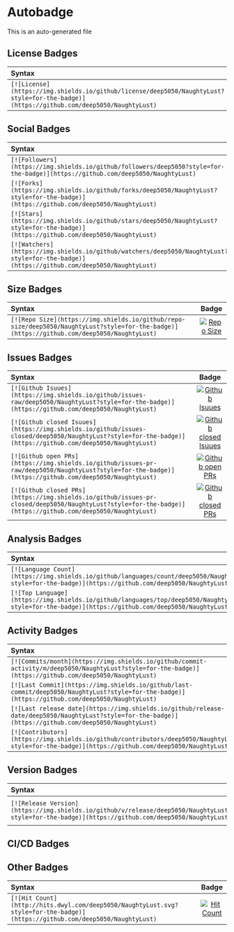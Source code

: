 # Autobadge
This is an auto-generated file

## License Badges

| Syntax    |    Badge  |
| :---      |  :----:  |
| `[![License](https://img.shields.io/github/license/deep5050/NaughtyLust?style=for-the-badge)](https://github.com/deep5050/NaughtyLust)` | [![License](https://img.shields.io/github/license/deep5050/NaughtyLust?style=for-the-badge)](https://github.com/deep5050/NaughtyLust)|
## Social Badges

| Syntax    |    Badge  |
| :---      |  :----:  |
| `[![Followers](https://img.shields.io/github/followers/deep5050?style=for-the-badge)](https://github.com/deep5050/NaughtyLust)` | [![Followers](https://img.shields.io/github/followers/deep5050?style=for-the-badge)](https://github.com/deep5050/NaughtyLust)|
| `[![Forks](https://img.shields.io/github/forks/deep5050/NaughtyLust?style=for-the-badge)](https://github.com/deep5050/NaughtyLust)` | [![Forks](https://img.shields.io/github/forks/deep5050/NaughtyLust?style=for-the-badge)](https://github.com/deep5050/NaughtyLust)|
| `[![Stars](https://img.shields.io/github/stars/deep5050/NaughtyLust?style=for-the-badge)](https://github.com/deep5050/NaughtyLust)` | [![Stars](https://img.shields.io/github/stars/deep5050/NaughtyLust?style=for-the-badge)](https://github.com/deep5050/NaughtyLust)|
| `[![Watchers](https://img.shields.io/github/watchers/deep5050/NaughtyLust?style=for-the-badge)](https://github.com/deep5050/NaughtyLust)` | [![Watchers](https://img.shields.io/github/watchers/deep5050/NaughtyLust?style=for-the-badge)](https://github.com/deep5050/NaughtyLust)|
## Size Badges

| Syntax    |    Badge  |
| :---      |  :----:  |
| `[![Repo Size](https://img.shields.io/github/repo-size/deep5050/NaughtyLust?style=for-the-badge)](https://github.com/deep5050/NaughtyLust)` | [![Repo Size](https://img.shields.io/github/repo-size/deep5050/NaughtyLust?style=for-the-badge)](https://github.com/deep5050/NaughtyLust)|
## Issues Badges

| Syntax    |    Badge  |
| :---      |  :----:  |
| `[![Github Isuues](https://img.shields.io/github/issues-raw/deep5050/NaughtyLust?style=for-the-badge)](https://github.com/deep5050/NaughtyLust)` | [![Github Isuues](https://img.shields.io/github/issues-raw/deep5050/NaughtyLust?style=for-the-badge)](https://github.com/deep5050/NaughtyLust)|
| `[![Github closed Isuues](https://img.shields.io/github/issues-closed/deep5050/NaughtyLust?style=for-the-badge)](https://github.com/deep5050/NaughtyLust)` | [![Github closed Isuues](https://img.shields.io/github/issues-closed/deep5050/NaughtyLust?style=for-the-badge)](https://github.com/deep5050/NaughtyLust)|
| `[![Github open PRs](https://img.shields.io/github/issues-pr-raw/deep5050/NaughtyLust?style=for-the-badge)](https://github.com/deep5050/NaughtyLust)` | [![Github open PRs](https://img.shields.io/github/issues-pr-raw/deep5050/NaughtyLust?style=for-the-badge)](https://github.com/deep5050/NaughtyLust)|
| `[![Github closed PRs](https://img.shields.io/github/issues-pr-closed/deep5050/NaughtyLust?style=for-the-badge)](https://github.com/deep5050/NaughtyLust)` | [![Github closed PRs](https://img.shields.io/github/issues-pr-closed/deep5050/NaughtyLust?style=for-the-badge)](https://github.com/deep5050/NaughtyLust)|
## Analysis Badges

| Syntax    |    Badge  |
| :---      |  :----:  |
| `[![Language Count](https://img.shields.io/github/languages/count/deep5050/NaughtyLust?style=for-the-badge)](https://github.com/deep5050/NaughtyLust)` | [![Language Count](https://img.shields.io/github/languages/count/deep5050/NaughtyLust?style=for-the-badge)](https://github.com/deep5050/NaughtyLust)|
| `[![Top Language](https://img.shields.io/github/languages/top/deep5050/NaughtyLust?style=for-the-badge)](https://github.com/deep5050/NaughtyLust)` | [![Top Language](https://img.shields.io/github/languages/top/deep5050/NaughtyLust?style=for-the-badge)](https://github.com/deep5050/NaughtyLust)|
## Activity Badges

| Syntax    |    Badge  |
| :---      |  :----:  |
| `[![Commits/month](https://img.shields.io/github/commit-activity/m/deep5050/NaughtyLust?style=for-the-badge)](https://github.com/deep5050/NaughtyLust)` | [![Commits/month](https://img.shields.io/github/commit-activity/m/deep5050/NaughtyLust?style=for-the-badge)](https://github.com/deep5050/NaughtyLust)|
| `[![Last Commit](https://img.shields.io/github/last-commit/deep5050/NaughtyLust?style=for-the-badge)](https://github.com/deep5050/NaughtyLust)` | [![Last Commit](https://img.shields.io/github/last-commit/deep5050/NaughtyLust?style=for-the-badge)](https://github.com/deep5050/NaughtyLust)|
| `[![Last release date](https://img.shields.io/github/release-date/deep5050/NaughtyLust?style=for-the-badge)](https://github.com/deep5050/NaughtyLust)` | [![Last release date](https://img.shields.io/github/release-date/deep5050/NaughtyLust?style=for-the-badge)](https://github.com/deep5050/NaughtyLust)|
| `[![Contributors](https://img.shields.io/github/contributors/deep5050/NaughtyLust?style=for-the-badge)](https://github.com/deep5050/NaughtyLust)` | [![Contributors](https://img.shields.io/github/contributors/deep5050/NaughtyLust?style=for-the-badge)](https://github.com/deep5050/NaughtyLust)|
## Version Badges

| Syntax    |    Badge  |
| :---      |  :----:  |
| `[![Release Version](https://img.shields.io/github/v/release/deep5050/NaughtyLust?style=for-the-badge)](https://github.com/deep5050/NaughtyLust)` | [![Release Version](https://img.shields.io/github/v/release/deep5050/NaughtyLust?style=for-the-badge)](https://github.com/deep5050/NaughtyLust)|
## CI/CD Badges

## Other Badges

| Syntax    |    Badge  |
| :---      |  :----:  |
| `[![Hit Count](http://hits.dwyl.com/deep5050/NaughtyLust.svg?style=for-the-badge)](https://github.com/deep5050/NaughtyLust)` | [![Hit Count](http://hits.dwyl.com/deep5050/NaughtyLust.svg?style=for-the-badge)](https://github.com/deep5050/NaughtyLust)|